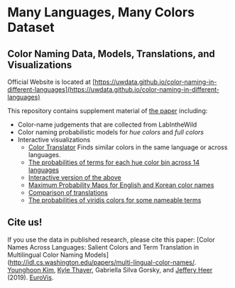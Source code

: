 # Many Languages, Many Colors Dataset
## Color Naming Data, Models, Translations, and Visualizations

Official Website is located at [https://uwdata.github.io/color-naming-in-different-languages](https://uwdata.github.io/color-naming-in-different-languages)

This repository contains supplement material of [the paper](http://idl.cs.washington.edu/papers/multi-lingual-color-names/) including:
- Color-name judgements that are collected from LabIntheWild
- Color naming probabilistic models for _hue colors_ and _full colors_
- Interactive visualizations
  - [Color Translator](https://uwdata.github.io/color-naming-in-different-languages/vis/color_compare.html) Finds similar colors in the same language or across languages.
  - [The probabilities of terms for each hue color bin across 14 languages](https://uwdata.github.io/color-naming-in-different-languages/vis/color-composition-figure.html)
  - [Interactive version of the above](https://uwdata.github.io/color-naming-in-different-languages/vis/stacked-spectrum.html)
  - [Maximum Probability Maps for English and Korean color names](https://uwdata.github.io/color-naming-in-different-languages/vis/full_color_maps.html)
  - [Comparison of translations](https://uwdata.github.io/color-naming-in-different-languages/vis/en-ko-translation-comparison.html)
  - [The probabilities of viridis colors for some nameable terms](https://uwdata.github.io/color-naming-in-different-languages/vis/viridis.html)


## Cite us!

If you use the data in published research, please cite this paper:
[Color Names Across Languages: Salient Colors and Term Translation in Multilingual Color Naming Models](http://idl.cs.washington.edu/papers/multi-lingual-color-names/. [Younghoon Kim](https://github.com/yhoonkim), [Kyle Thayer](http://www.kylethayer.com), Gabriella Silva Gorsky, and [Jeffery Heer](https://homes.cs.washington.edu/~jheer) (2019). [EuroVis](https://www.eurovis.org).
